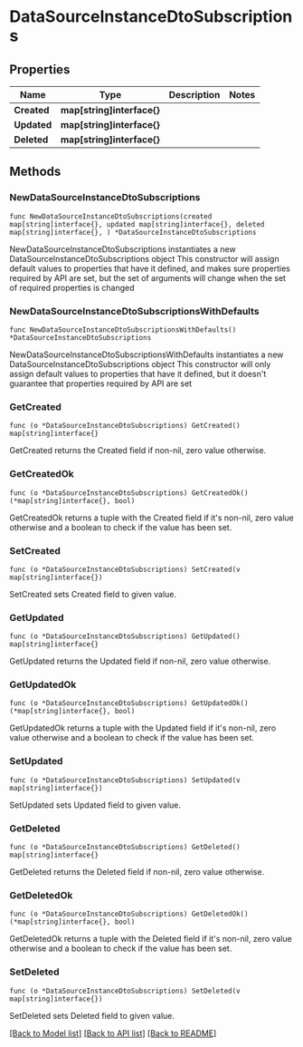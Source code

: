 # DataSourceInstanceDtoSubscriptions

## Properties

Name | Type | Description | Notes
------------ | ------------- | ------------- | -------------
**Created** | **map[string]interface{}** |  | 
**Updated** | **map[string]interface{}** |  | 
**Deleted** | **map[string]interface{}** |  | 

## Methods

### NewDataSourceInstanceDtoSubscriptions

`func NewDataSourceInstanceDtoSubscriptions(created map[string]interface{}, updated map[string]interface{}, deleted map[string]interface{}, ) *DataSourceInstanceDtoSubscriptions`

NewDataSourceInstanceDtoSubscriptions instantiates a new DataSourceInstanceDtoSubscriptions object
This constructor will assign default values to properties that have it defined,
and makes sure properties required by API are set, but the set of arguments
will change when the set of required properties is changed

### NewDataSourceInstanceDtoSubscriptionsWithDefaults

`func NewDataSourceInstanceDtoSubscriptionsWithDefaults() *DataSourceInstanceDtoSubscriptions`

NewDataSourceInstanceDtoSubscriptionsWithDefaults instantiates a new DataSourceInstanceDtoSubscriptions object
This constructor will only assign default values to properties that have it defined,
but it doesn't guarantee that properties required by API are set

### GetCreated

`func (o *DataSourceInstanceDtoSubscriptions) GetCreated() map[string]interface{}`

GetCreated returns the Created field if non-nil, zero value otherwise.

### GetCreatedOk

`func (o *DataSourceInstanceDtoSubscriptions) GetCreatedOk() (*map[string]interface{}, bool)`

GetCreatedOk returns a tuple with the Created field if it's non-nil, zero value otherwise
and a boolean to check if the value has been set.

### SetCreated

`func (o *DataSourceInstanceDtoSubscriptions) SetCreated(v map[string]interface{})`

SetCreated sets Created field to given value.


### GetUpdated

`func (o *DataSourceInstanceDtoSubscriptions) GetUpdated() map[string]interface{}`

GetUpdated returns the Updated field if non-nil, zero value otherwise.

### GetUpdatedOk

`func (o *DataSourceInstanceDtoSubscriptions) GetUpdatedOk() (*map[string]interface{}, bool)`

GetUpdatedOk returns a tuple with the Updated field if it's non-nil, zero value otherwise
and a boolean to check if the value has been set.

### SetUpdated

`func (o *DataSourceInstanceDtoSubscriptions) SetUpdated(v map[string]interface{})`

SetUpdated sets Updated field to given value.


### GetDeleted

`func (o *DataSourceInstanceDtoSubscriptions) GetDeleted() map[string]interface{}`

GetDeleted returns the Deleted field if non-nil, zero value otherwise.

### GetDeletedOk

`func (o *DataSourceInstanceDtoSubscriptions) GetDeletedOk() (*map[string]interface{}, bool)`

GetDeletedOk returns a tuple with the Deleted field if it's non-nil, zero value otherwise
and a boolean to check if the value has been set.

### SetDeleted

`func (o *DataSourceInstanceDtoSubscriptions) SetDeleted(v map[string]interface{})`

SetDeleted sets Deleted field to given value.



[[Back to Model list]](../README.md#documentation-for-models) [[Back to API list]](../README.md#documentation-for-api-endpoints) [[Back to README]](../README.md)


